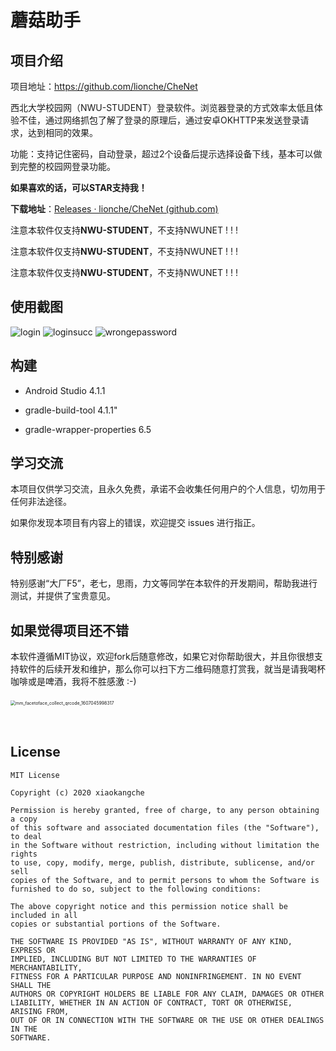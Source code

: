 # 蘑菇助手

## 项目介绍

项目地址：https://github.com/lionche/CheNet



西北大学校园网（NWU-STUDENT）登录软件。浏览器登录的方式效率太低且体验不佳，通过网络抓包了解了登录的原理后，通过安卓OKHTTP来发送登录请求，达到相同的效果。



功能：支持记住密码，自动登录，超过2个设备后提示选择设备下线，基本可以做到完整的校园网登录功能。



**如果喜欢的话，可以STAR支持我！**



**下载地址**：[Releases · lionche/CheNet (github.com)](https://github.com/lionche/CheNet/releases/)



注意本软件仅支持**NWU-STUDENT**，不支持NWUNET ! ! !

注意本软件仅支持**NWU-STUDENT**，不支持NWUNET ! ! !

注意本软件仅支持**NWU-STUDENT**，不支持NWUNET ! ! !



## 使用截图

![login](README.assets/login.jpg)                            ![loginsucc](README.assets/loginsucc.jpg)                          ![wrongepassword](README.assets/wrongepassword.jpg)   



## 构建

- Android Studio 4.1.1

- gradle-build-tool 4.1.1"

- gradle-wrapper-properties 6.5

  

## 学习交流

本项目仅供学习交流，且永久免费，承诺不会收集任何用户的个人信息，切勿用于任何非法途径。

如果你发现本项目有内容上的错误，欢迎提交 issues 进行指正。



## 特别感谢

特别感谢“大厂F5”，老七，思雨，力文等同学在本软件的开发期间，帮助我进行测试，并提供了宝贵意见。



## 如果觉得项目还不错

本软件遵循MIT协议，欢迎fork后随意修改，如果它对你帮助很大，并且你很想支持软件的后续开发和维护，那么你可以扫下方二维码随意打赏我，就当是请我喝杯咖啡或是啤酒，我将不胜感激 :-)



​                                                                          <img src="README.assets/mm_facetoface_collect_qrcode_1607045998317.png" alt="mm_facetoface_collect_qrcode_1607045998317" style="zoom:50%;" />                             

​                                  

## License

```
MIT License

Copyright (c) 2020 xiaokangche

Permission is hereby granted, free of charge, to any person obtaining a copy
of this software and associated documentation files (the "Software"), to deal
in the Software without restriction, including without limitation the rights
to use, copy, modify, merge, publish, distribute, sublicense, and/or sell
copies of the Software, and to permit persons to whom the Software is
furnished to do so, subject to the following conditions:

The above copyright notice and this permission notice shall be included in all
copies or substantial portions of the Software.

THE SOFTWARE IS PROVIDED "AS IS", WITHOUT WARRANTY OF ANY KIND, EXPRESS OR
IMPLIED, INCLUDING BUT NOT LIMITED TO THE WARRANTIES OF MERCHANTABILITY,
FITNESS FOR A PARTICULAR PURPOSE AND NONINFRINGEMENT. IN NO EVENT SHALL THE
AUTHORS OR COPYRIGHT HOLDERS BE LIABLE FOR ANY CLAIM, DAMAGES OR OTHER
LIABILITY, WHETHER IN AN ACTION OF CONTRACT, TORT OR OTHERWISE, ARISING FROM,
OUT OF OR IN CONNECTION WITH THE SOFTWARE OR THE USE OR OTHER DEALINGS IN THE
SOFTWARE.
```
